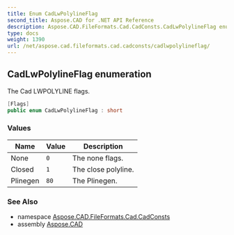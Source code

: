 ```yaml
---
title: Enum CadLwPolylineFlag
second_title: Aspose.CAD for .NET API Reference
description: Aspose.CAD.FileFormats.Cad.CadConsts.CadLwPolylineFlag enum. The Cad LWPOLYLINE flags
type: docs
weight: 1390
url: /net/aspose.cad.fileformats.cad.cadconsts/cadlwpolylineflag/
---
```

## CadLwPolylineFlag enumeration

The Cad LWPOLYLINE flags.

```csharp
[Flags]
public enum CadLwPolylineFlag : short
```

### Values

| Name | Value | Description |
| --- | --- | --- |
| None | `0` | The none flags. |
| Closed | `1` | The close polyline. |
| Plinegen | `80` | The Plinegen. |

### See Also

* namespace [Aspose.CAD.FileFormats.Cad.CadConsts](../../aspose.cad.fileformats.cad.cadconsts/)
* assembly [Aspose.CAD](../../)



